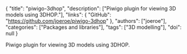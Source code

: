 {
  "title": "piwigo-3dhop",
  "description": ["Piwigo plugin for viewing 3D models using 3DHOP."],
  "links": {
    "GitHub": "https://github.com/joeroe/piwigo-3dhop"
  },
  "authors": ["joeroe"],
  "categories": ["Packages and libraries"],
  "tags": ["3D modelling"],
  "doi": null
}

<!-- Generated by csv2md.R – do not edit by hand -->

Piwigo plugin for viewing 3D models using 3DHOP.